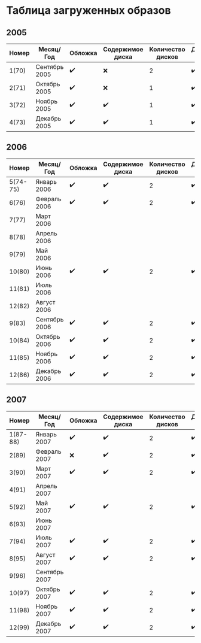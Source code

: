 # Таблица загруженных образов

## 2005

| Номер  | Месяц/Год  |  Обложка | Содержимое диска | Количество дисков | Диск 1  | Диск 2  | Ссылка |
|---|---|---|---|---|---|---|---|
| 1(70) | Сентябрь 2005 | ✔️ | ❌ | 2  | ✔️  | ✔️  | https://t.me/LF_RU_iso/18 |
| 2(71) | Октябрь 2005  | ✔️ | ❌ | 1 | ✔️ | - | https://t.me/LF_RU_iso/24 |
| 3(72) | Ноябрь 2005  | ✔️ | ✔️ | 1 | ✔️ | - | https://t.me/LF_RU_iso/28 |
| 4(73) | Декабрь 2005 | ✔️ | ✔️ | 1 | ✔️ | - | https://t.me/LF_RU_iso/32 |

## 2006

| Номер  | Месяц/Год  |  Обложка | Содержимое диска | Количество дисков | Диск 1  | Диск 2  | Ссылка |
|---|---|---|---|---|---|---|---|
| 5(74-75) | Январь 2006 | ✔️ | ✔️ | 2  | ✔️  | ✔️  | https://t.me/LF_RU_iso/40 |
| 6(76) | Февраль 2006 | ✔️ | ✔️ | 2  | ✔️  | ❌  | https://t.me/LF_RU_iso/47 |
| 7(77) | Март 2006 |  |  |  |  |  |  |
| 8(78) | Апрель 2006 |  |  |  |  |  |  |
| 9(79) | Май 2006 |  |  |  |  |  |  |
| 10(80) | Июнь 2006  | ✔️ | ✔️ | 2  | ✔️  | ✔️  | https://t.me/LF_RU_iso/52 |
| 11(81) | Июль 2006 |  |  |  |  |  |  |
| 12(82) | Август 2006 |  |  |  |  |  |  |
| 9(83) | Сентябрь 2006  | ✔️ | ✔️ | 2  | ✔️  | ✔️  | https://t.me/LF_RU_iso/58 |
| 10(84) | Октябрь 2006  | ✔️ | ✔️ | 2  | ✔️  | ✔️  | https://t.me/LF_RU_iso/64 |
| 11(85) | Ноябрь 2006  | ✔️ | ✔️ | 2  | ✔️  | ✔️  | https://t.me/LF_RU_iso/70 |
| 12(86) | Декабрь 2006  | ✔️ | ✔️ | 2  | ✔️  | ✔️  | https://t.me/LF_RU_iso/76 |

## 2007

| Номер  | Месяц/Год  |  Обложка | Содержимое диска | Количество дисков | Диск 1  | Диск 2  | Ссылка |
|---|---|---|---|---|---|---|---|
| 1(87-88) | Январь 2007  | ✔️ | ✔️ | 2  | ✔️  | ✔️  | https://t.me/LF_RU_iso/82 |
| 2(89) | Февраль 2007  | ❌ | ✔️ | 2  | ✔️  | ✔️  | https://t.me/LF_RU_iso/88 |
| 3(90) | Март 2007  | ✔️ | ✔️ | 2  | ✔️  | ✔️  | https://t.me/LF_RU_iso/94 |
| 4(91) | Апрель 2007  |  |  |  |  |  |  |
| 5(92) | Май 2007  | ✔️ | ✔️ | 2  | ✔️  | ✔️  | https://t.me/LF_RU_iso/100 |
| 6(93) | Июнь 2007  |  |  |  |  |  |  |
| 7(94) | Июль 2007  | ✔️ | ✔️ | 2  | ✔️  | ✔️  | https://t.me/LF_RU_iso/106 |
| 8(95) | Август 2007  | ✔️ | ✔️ | 2  | ✔️  | ❌  | https://t.me/LF_RU_iso/113 |
| 9(96) | Сентябрь 2007  |  |  |  |  |  |  |
| 10(97) | Октябрь 2007  | ✔️ | ✔️ | 2  | ✔️  | ✔️  | https://t.me/LF_RU_iso/119 |
| 11(98) | Ноябрь 2007  | ✔️ | ✔️ | 2  | ✔️  | ✔️  | https://t.me/LF_RU_iso/126 |
| 12(99) | Декабрь 2007  | ✔️ | ✔️ | 2  | ✔️  | ✔️  | https://t.me/LF_RU_iso/131 |
